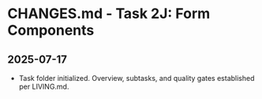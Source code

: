 # CHANGES.md - Task 2J: Form Components

## 2025-07-17
- Task folder initialized. Overview, subtasks, and quality gates established per LIVING.md. 